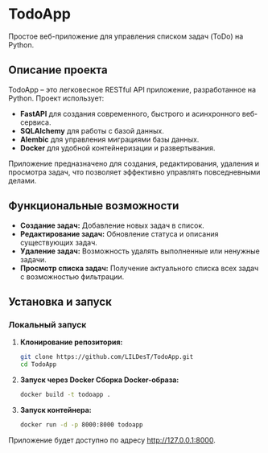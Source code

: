 # TodoApp

Простое веб-приложение для управления списком задач (ToDo) на Python.

## Описание проекта

TodoApp – это легковесное RESTful API приложение, разработанное на Python. Проект использует:
- **FastAPI** для создания современного, быстрого и асинхронного веб-сервиса.
- **SQLAlchemy** для работы с базой данных.
- **Alembic** для управления миграциями базы данных.
- **Docker** для удобной контейнеризации и развертывания.

Приложение предназначено для создания, редактирования, удаления и просмотра задач, что позволяет эффективно управлять повседневными делами.

## Функциональные возможности

- **Создание задач:** Добавление новых задач в список.
- **Редактирование задач:** Обновление статуса и описания существующих задач.
- **Удаление задач:** Возможность удалять выполненные или ненужные задачи.
- **Просмотр списка задач:** Получение актуального списка всех задач с возможностью фильтрации.

## Установка и запуск

### Локальный запуск

1. **Клонирование репозитория:**

   ```bash
   git clone https://github.com/LILDesT/TodoApp.git
   cd TodoApp


2. **Запуск через Docker
Сборка Docker-образа:**

    ```bash
    docker build -t todoapp .

3. **Запуск контейнера:**
     ```bash
     docker run -d -p 8000:8000 todoapp

Приложение будет доступно по адресу http://127.0.0.1:8000.
